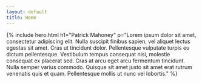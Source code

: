 ```yaml
---
layout: default
title: Home
---
```


{% include hero.html h1="Patrick Mahoney"
p="Lorem ipsum dolor sit amet, consectetur adipiscing elit. Nulla suscipit finibus sapien, vel aliquet lectus egestas sit amet. Cras ut tincidunt dolor. Pellentesque vulputate turpis eu dictum pellentesque. Vestibulum tempus consequat nisi, molestie consequat ex placerat sed. Cras at arcu eget arcu fermentum tincidunt. Nulla semper varius commodo. Quisque sit amet justo sit amet erat rutrum venenatis quis et quam. Pellentesque mollis ut nunc vel lobortis." %}